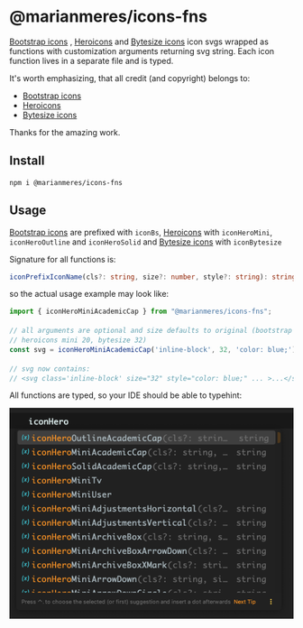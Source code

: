 # @marianmeres/icons-fns

[Bootstrap icons](https://icons.getbootstrap.com/) 
, [Heroicons](https://heroicons.com/) 
and [Bytesize icons](https://danklammer.com/bytesize-icons/)
icon svgs wrapped as functions with customization arguments returning svg string. 
Each icon function lives in a separate file and is typed.

It's worth emphasizing, that all credit (and copyright) belongs to:
- [Bootstrap icons](https://icons.getbootstrap.com/)
- [Heroicons](https://heroicons.com/)
- [Bytesize icons](https://danklammer.com/bytesize-icons/)

Thanks for the amazing work.

## Install
```shell
npm i @marianmeres/icons-fns
```

## Usage

[Bootstrap icons](https://icons.getbootstrap.com/) are prefixed with `iconBs`, 
[Heroicons](https://heroicons.com/) with `iconHeroMini`, `iconHeroOutline`
and `iconHeroSolid` and [Bytesize icons](https://danklammer.com/bytesize-icons/) with
`iconBytesize`

Signature for all functions is:

```typescript
iconPrefixIconName(cls?: string, size?: number, style?: string): string;
```

so the actual usage example may look like:

```javascript
import { iconHeroMiniAcademicCap } from "@marianmeres/icons-fns";

// all arguments are optional and size defaults to original (bootstrap 16, heroicons 24, 
// heroicons mini 20, bytesize 32)
const svg = iconHeroMiniAcademicCap('inline-block', 32, 'color: blue;');

// svg now contains:
// <svg class='inline-block' size="32" style="color: blue;" ... >...</svg>
```

All functions are typed, so your IDE should be able to typehint:

![IDE typehint screenshot](screenshots/screenshot-IDE.png)

